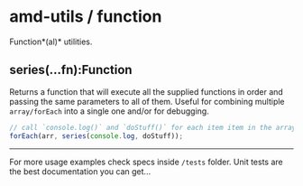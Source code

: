 # amd-utils / function

Function*(al)* utilities.



## series(...fn):Function

Returns a function that will execute all the supplied functions in order and
passing the same parameters to all of them. Useful for combining multiple
`array/forEach` into a single one and/or for debugging.


```js
// call `console.log()` and `doStuff()` for each item item in the array
forEach(arr, series(console.log, doStuff));
```




-------------------------------------------------------------------------------

For more usage examples check specs inside `/tests` folder. Unit tests are the
best documentation you can get...


